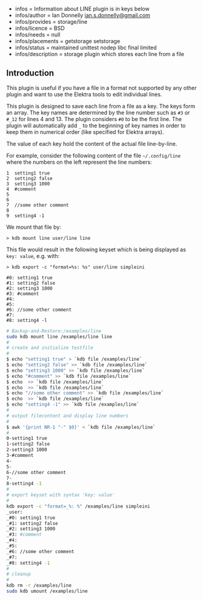 - infos = Information about LINE plugin is in keys below
- infos/author = Ian Donnelly <ian.s.donnelly@gmail.com>
- infos/provides = storage/line
- infos/licence = BSD
- infos/needs = null
- infos/placements = getstorage setstorage
- infos/status = maintained unittest nodep libc final limited
- infos/description = storage plugin which stores each line from a file

## Introduction ##

This plugin is useful if you have a file in a format not supported
by any other plugin and want to use the Elektra tools to edit
individual lines.

This plugin is designed to save each line from a file as a key.
The keys form an array. The key names are determined by the 
line number such as `#3` or `#_12` for lines 4 and 13.
The plugin considers `#0` to be the first line.
The plugin will automatically add `_` to the beginning
of key names in order to keep them in numerical order (like specified
for Elektra arrays).

The value of each key hold the content of the actual file line-by-line.

For example, consider the following content of the file `~/.config/line` where the
numbers on the left represent the line numbers:

    1  setting1 true
    2  setting2 false
    3  setting3 1000
    4  #comment
    5
    6
    7  //some other comment
    8
    9  setting4 -1

We mount that file by:

    > kdb mount line user/line line

This file would result in the following keyset which is being displayed as
`key: value`, e.g. with:

    > kdb export -c "format=%s: %s" user/line simpleini

    #0: setting1 true
    #1: setting2 false
    #2: setting3 1000
    #3: #comment
    #4:
    #5:
    #6: //some other comment
    #7:
    #8: setting4 -l
```sh
# Backup-and-Restore:/examples/line
sudo kdb mount line /examples/line line
#
# create and initialize testfile
#
$ echo "setting1 true" > `kdb file /examples/line`
$ echo "setting2 false" >> `kdb file /examples/line`
$ echo "setting3 1000" >> `kdb file /examples/line`
$ echo "#comment" >> `kdb file /examples/line`
$ echo  >> `kdb file /examples/line`
$ echo  >> `kdb file /examples/line`
$ echo "//some other comment" >> `kdb file /examples/line`
$ echo  >> `kdb file /examples/line`
$ echo "setting4 -1" >> `kdb file /examples/line`
#
# output filecontent and display line numbers
#
$ awk '{print NR-1 "-" $0}' < `kdb file /examples/line`
#
0-setting1 true
1-setting2 false
2-setting3 1000
3-#comment
4-
5-
6-//some other comment
7-
8-setting4 -1
#
# export keyset with syntax 'key: value'
#
kdb export -c "format=_%: %" /examples/line simpleini
_user: 
_#0: setting1 true
_#1: setting2 false
_#2: setting3 1000
_#3: #comment
_#4: 
_#5: 
_#6: //some other comment
_#7: 
_#8: setting4 -1
#
# cleanup
#
kdb rm -r /examples/line
sudo kdb umount /examples/line
```
